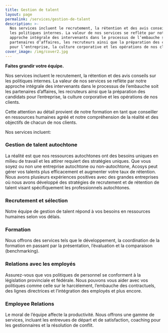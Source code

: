 ```yaml
---
title: Gestion de talent
layout: page
permalink: /services/gestion-de-talent
description: >-
  Nos services incluent le recrutement, la rétention et des avis conseils sur
  les politiques internes. La valeur de nos services se reflète par notre
  approche intégrale des intervenants dans le processus de l’embauche soit les
  partenaires d’affaires, les recruteurs ainsi que la préparation des candidats
  pour l’entreprise, la culture corporative et les opérations de nos clients.
cover_image: /img/cover2.jpg
---
```

**Faites grandir votre équipe.**

Nos services incluent le recrutement, la rétention et des avis conseils sur les politiques internes. La valeur de nos services se reflète par notre approche intégrale des intervenants dans le processus de l’embauche soit les partenaires d’affaires, les recruteurs ainsi que la préparation des candidats pour l’entreprise, la culture corporative et les opérations de nos clients.

Cette attention au détail provient de notre formation en tant que conseiller en ressources humaines agréé et notre compréhension de la réalité et des objectifs de chacun de nos clients.

Nos services incluent:

### Gestion de talent autochtone

La réalité est que nos ressources autochtones ont des besoins uniques en milieu de travail et les attirer requiert des stratégies uniques. Que vous soyez ou non une entreprise autochtone ou non-autochtone, Acosys peut gérer vos talents plus efficacement et augmenter votre taux de rétention. Nous avons plusieurs expériences positives avec des grandes entreprises où nous avons développé des stratégies de recrutement et de rétention de talent visant spécifiquement les professionnels autochtones.

### Recrutement et sélection

Notre équipe de gestion de talent répond à vos besoins en ressources humaines selon vos délais.

### Formation

Nous offrons des services tels que le développement, la coordination de la formation en passant par la présentation, l’évaluation et la comparaison (benchmarking).

### Relations avec les employés

Assurez-vous que vos politiques de personnel se conforment à la législation provinciale et fédérale. Nous pouvons vous aider avec vos politiques comme celle sur le harcèlement, l’embauche des contractuels, des lignes directrices et l’intégration des employés et plus encore.

### Employee Relations

Le moral de l’équipe affecte la productivité. Nous offrons une gamme de services, incluant les entrevues de départ et de satisfaction, coaching pour les gestionnaires et la résolution de conflit.
